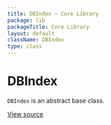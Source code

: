 ```yaml
---
title: DBIndex — Core Library
package: lib
packageTitle: Core Library
layout: default
className: DBIndex
type: class
---
```


# DBIndex

<code>DBIndex</code> is an abstract base class.

<a href="https://github.com/eregansu/lib/blob/master/dbschema.php">View source</a>

